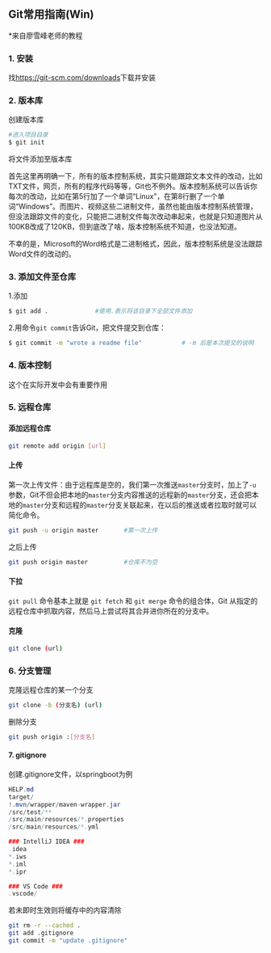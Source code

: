 ## Git常用指南(Win)

*来自廖雪峰老师的教程

### 1. 安装

找<https://git-scm.com/downloads>下载并安装

### 2. 版本库

创建版本库

```bash
#进入项目目录
$ git init
```

将文件添加至版本库

首先这里再明确一下，所有的版本控制系统，其实只能跟踪文本文件的改动，比如TXT文件，网页，所有的程序代码等等，Git也不例外。版本控制系统可以告诉你每次的改动，比如在第5行加了一个单词“Linux”，在第8行删了一个单词“Windows”。而图片、视频这些二进制文件，虽然也能由版本控制系统管理，但没法跟踪文件的变化，只能把二进制文件每次改动串起来，也就是只知道图片从100KB改成了120KB，但到底改了啥，版本控制系统不知道，也没法知道。

不幸的是，Microsoft的Word格式是二进制格式，因此，版本控制系统是没法跟踪Word文件的改动的。



### 3. 添加文件至仓库

1.添加

```bash
$ git add .				#使用.表示将该目录下全部文件添加
```

2.用命令`git commit`告诉Git，把文件提交到仓库：

```bash
$ git commit -m "wrote a readme file"			# -m 后是本次提交的说明
```



### 4. 版本控制

这个在实际开发中会有重要作用



### 5. 远程仓库

#### 添加远程仓库

```bash
git remote add origin [url]
```

#### 上传

第一次上传文件：由于远程库是空的，我们第一次推送`master`分支时，加上了`-u`参数，Git不但会把本地的`master`分支内容推送的远程新的`master`分支，还会把本地的`master`分支和远程的`master`分支关联起来，在以后的推送或者拉取时就可以简化命令。

```bash
git push -u origin master		#第一次上传
```

之后上传

```bash
git push origin master			#仓库不为空
```

#### 下拉

`git pull` 命令基本上就是 `git fetch` 和 `git merge` 命令的组合体，Git 从指定的远程仓库中抓取内容，然后马上尝试将其合并进你所在的分支中。



#### 克隆

```bash
git clone (url)
```



### 6. 分支管理

克隆远程仓库的某一个分支

```bash
git clone -b (分支名) (url)
```

删除分支

```bash
git push origin :[分支名]
```

#### 7. gitignore

创建.gitignore文件，以springboot为例

```java
HELP.md
target/
!.mvn/wrapper/maven-wrapper.jar
/src/test/**
/src/main/resources/*.properties
/src/main/resources/*.yml

### IntelliJ IDEA ###
.idea
*.iws
*.iml
*.ipr

### VS Code ###
.vscode/
```

若未即时生效则将缓存中的内容清除

```bash
git rm -r --cached .
git add .gitignore
git commit -m "update .gitignore"
```

